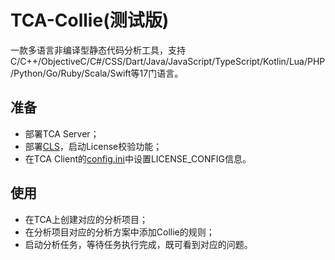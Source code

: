 # TCA-Collie(测试版)
一款多语言非编译型静态代码分析工具，支持C/C++/ObjectiveC/C#/CSS/Dart/Java/JavaScript/TypeScript/Kotlin/Lua/PHP/Python/Go/Ruby/Scala/Swift等17门语言。

## 准备
- 部署TCA Server；
- 部署[CLS](https://github.com/Tencent/CodeAnalysis/tree/main/server/cls/README.md#部署)，启动License校验功能；
- 在TCA Client的[config.ini](https://github.com/Tencent/CodeAnalysis/tree/main/client/config.ini)中设置LICENSE_CONFIG信息。

## 使用
- 在TCA上创建对应的分析项目；
- 在分析项目对应的分析方案中添加Collie的规则；
- 启动分析任务，等待任务执行完成，既可看到对应的问题。
